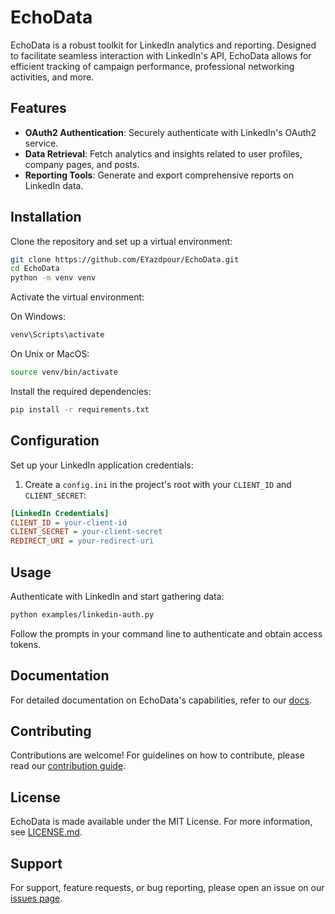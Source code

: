 # EchoData

EchoData is a robust toolkit for LinkedIn analytics and reporting. Designed to facilitate seamless interaction with LinkedIn's API, EchoData allows for efficient tracking of campaign performance, professional networking activities, and more.

## Features

- **OAuth2 Authentication**: Securely authenticate with LinkedIn's OAuth2 service.
- **Data Retrieval**: Fetch analytics and insights related to user profiles, company pages, and posts.
- **Reporting Tools**: Generate and export comprehensive reports on LinkedIn data.

## Installation

Clone the repository and set up a virtual environment:

```bash
git clone https://github.com/EYazdpour/EchoData.git
cd EchoData
python -m venv venv
```

Activate the virtual environment:

On Windows:

```bash
venv\Scripts\activate
```

On Unix or MacOS:

```bash
source venv/bin/activate
```

Install the required dependencies:

```bash
pip install -r requirements.txt
```

## Configuration

Set up your LinkedIn application credentials:

1. Create a `config.ini` in the project's root with your `CLIENT_ID` and `CLIENT_SECRET`:

```ini
[LinkedIn Credentials]
CLIENT_ID = your-client-id
CLIENT_SECRET = your-client-secret
REDIRECT_URI = your-redirect-uri
```

## Usage

Authenticate with LinkedIn and start gathering data:

```bash
python examples/linkedin-auth.py
```

Follow the prompts in your command line to authenticate and obtain access tokens.

## Documentation

For detailed documentation on EchoData's capabilities, refer to our [docs](/docs).

## Contributing

Contributions are welcome! For guidelines on how to contribute, please read our [contribution guide](CONTRIBUTING.md).

## License

EchoData is made available under the MIT License. For more information, see [LICENSE.md](LICENSE.md).

## Support

For support, feature requests, or bug reporting, please open an issue on our [issues page](https://github.com/EYazdpour/EchoData/issues).

